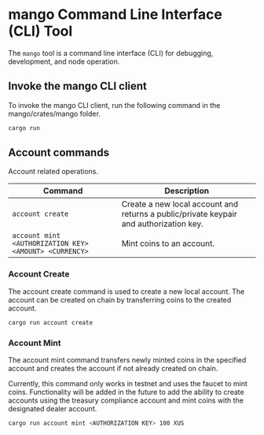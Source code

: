 # mango Command Line Interface (CLI) Tool

The `mango` tool is a command line interface (CLI) for debugging, development, and node operation.

## Invoke the mango CLI client
To invoke the mango CLI client, run the following command in the mango/crates/mango folder.

```bash
cargo run
```

## Account commands
Account related operations.

|Command | Description|
|----- |----- |
| `account create`| Create a new local account and returns a public/private keypair and authorization key.|
|`account mint <AUTHORIZATION KEY> <AMOUNT> <CURRENCY>` | Mint coins to an account. |

### Account Create
The account create command is used to create a new local account. The account can be created on chain by transferring coins to the created account.

```bash
cargo run account create
```

### Account Mint
The account mint command transfers newly minted coins in the specified account and creates the account if not already created on chain.

Currently, this command only works in testnet and uses the faucet to mint coins. Functionality will be added in the future to add the ability to create accounts using the treasury compliance account and mint coins with the designated dealer account.

```bash
cargo run account mint <AUTHORIZATION KEY> 100 XUS
```
